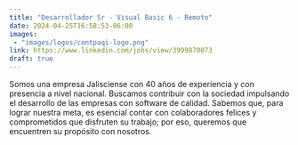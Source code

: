 ```yaml
---
title: "Desarrollador Sr - Visual Basic 6 - Remoto"
date: 2024-04-25T16:58:53-06:00
images: 
 - "images/logos/contpaqi-logo.png"
link: https://www.linkedin.com/jobs/view/3999870073
draft: true
---
```


Somos una empresa Jalisciense con 40 años de experiencia y con presencia a nivel nacional. Buscamos contribuir con la sociedad impulsando el desarrollo de las empresas con software de calidad. Sabemos que, para lograr nuestra meta, es esencial contar con colaboradores felices y comprometidos que disfruten su trabajo; por eso, queremos que encuentren su propósito con nosotros.


